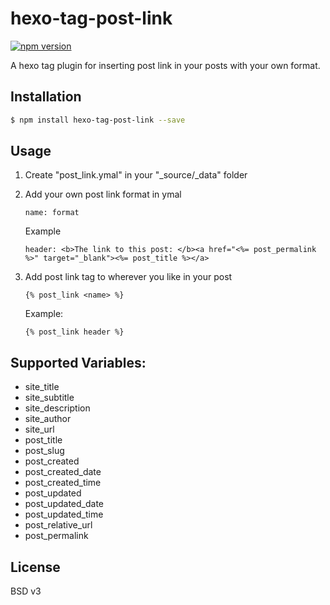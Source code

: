 # hexo-tag-post-link

[![npm version](https://badge.fury.io/js/hexo-tag-post-link.svg)](http://badge.fury.io/js/hexo-tag-post-link)

A hexo tag plugin for inserting post link in your posts with your own format.

## Installation

``` bash
$ npm install hexo-tag-post-link --save
```

## Usage

1. Create "post_link.ymal" in your "_source/_data" folder
2. Add your own post link format in ymal
   ```
   name: format
   ```

   Example
   ```
   header: <b>The link to this post: </b><a href="<%= post_permalink %>" target="_blank"><%= post_title %></a>
   ```

3. Add post link tag to wherever you like in your post
   ```
   {% post_link <name> %}
   ```
   Example:
   ```
   {% post_link header %}
   ```

## Supported Variables:

* site_title
* site_subtitle
* site_description
* site_author
* site_url
* post_title
* post_slug
* post_created
* post_created_date
* post_created_time
* post_updated
* post_updated_date
* post_updated_time
* post_relative_url
* post_permalink

## License

BSD v3
